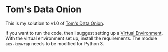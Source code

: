 # Tom's Data Onion

This is my solution to v1.0 of [Tom's Data Onion](https://www.tomdalling.com/toms-data-onion/).

If you want to run the code, then I suggest setting up a [Virtual
Environment](https://docs.python.org/3/tutorial/venv.html). With the virtual
environment set up, install the requirements. The module `aes-keywrap` needs
to be modified for Python 3.
